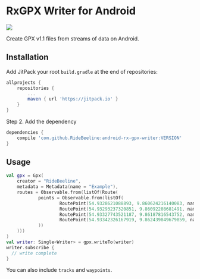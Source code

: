 # RxGPX Writer for Android

<a href="https://jitpack.io/#RideBeeline/android-rx-gpx-writer" title="Release"><img src="https://jitpack.io/v/RideBeeline/android-rx-gpx-writer.svg"></a>

Create GPX v1.1 files from streams of data on Android.

## Installation

Add JitPack your root `build.gradle` at the end of repositories:

```gradle
allprojects {
	repositories {
		...
		maven { url 'https://jitpack.io' }
	}
}
```

Step 2. Add the dependency

```gradle
dependencies {
	compile 'com.github.RideBeeline:android-rx-gpx-writer:VERSION'
}
```

## Usage

```kotlin
val gpx = Gpx(
    creator = "RideBeeline",
    metadata = Metadata(name = "Example"),
    routes = Observable.from(listOf(Route(
            points = Observable.from(listOf(
                    RoutePoint(54.9328621088893, 9.860624216140083, name = "Position 1", ele = 0.0),
                    RoutePoint(54.93293237320851, 9.86092208681491, name = "Position 2", ele = 0.0),
                    RoutePoint(54.93327743521187, 9.86187816543752, name = "Position 3", ele = 0.0),
                    RoutePoint(54.93342326167919, 9.862439849679859, name = "Position 4", ele = 0.0)
            ))
    )))
)
val writer: Single<Writer> = gpx.writeTo(writer)
writer.subscribe {
  // write complete
}
```

You can also include `tracks` and `waypoints`.
